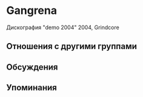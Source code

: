 # Gangrena

Дискография
"demo 2004" 2004, Grindcore

## Отношения с другими группами


## Обсуждения


## Упоминания

